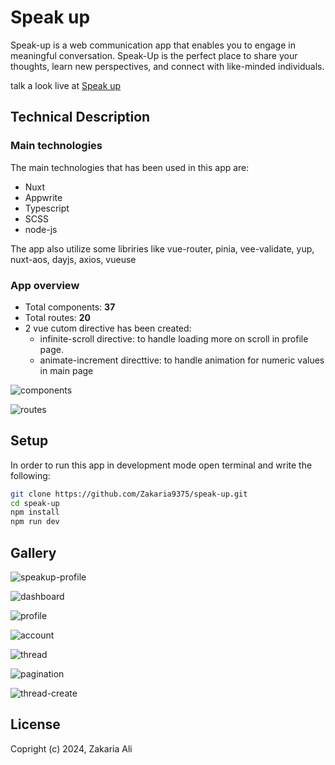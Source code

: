 # Speak up

Speak-up is a web communication app that enables you to engage in meaningful conversation. Speak-Up is the perfect place to share your thoughts, learn new perspectives, and connect with like-minded individuals.

talk a look live at [Speak up](https://speak-up.zaportfolio.com/)

## Technical Description

### Main technologies  

The main technologies that has been used in this app are:

* Nuxt
* Appwrite
* Typescript
* SCSS
* node-js

The app also utilize some libriries like vue-router, pinia, vee-validate, yup, nuxt-aos, dayjs, axios, vueuse

### App overview

* Total components: **37**  
* Total routes: **20**
* 2 vue cutom directive has been created:  
  * infinite-scroll directive: to handle loading more on scroll in profile page.  
  * animate-increment directtive: to handle animation for numeric values in main page

![components](/public/readme/components.png)

![routes](/public/readme/routes.png)

## Setup

In order to run this app in development mode open terminal and write the following:

```bash
git clone https://github.com/Zakaria9375/speak-up.git
cd speak-up
npm install
npm run dev
```

## Gallery  

![speakup-profile](/public/gallery/sprofile.png)

![dashboard](/public/gallery/7.png)

![profile](/public/gallery/8.png)

![account](/public/gallery/9.png)

![thread](/public/gallery/10.png)

![pagination](/public/gallery/11.png)

![thread-create](/public/gallery/12.png)

## License

Copright (c) 2024, Zakaria Ali
